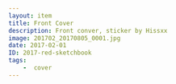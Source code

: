 ```yaml
---
layout: item
title: Front Cover
description: Front conver, sticker by Hissxx
image: 201702_20170805_0001.jpg
date: 2017-02-01
ID: 2017-red-sketchbook
tags: 
	-  cover
---
```

